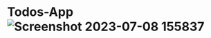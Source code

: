 # Todos-App![Screenshot 2023-07-08 155837](https://github.com/Balaji-Gaddam/Todos-App/assets/118836362/de474eec-f519-480a-958f-33e3c5f2812e)


